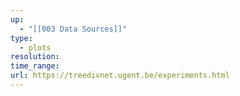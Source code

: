 ```yaml
---
up:
  - "[[003 Data Sources]]"
type:
  - plots
resolution: 
time_range: 
url: https://treedivnet.ugent.be/experiments.html
---
```

